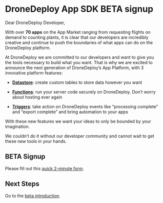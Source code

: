 # DroneDeploy App SDK BETA signup

Dear DroneDeploy Developer,

With over **70 apps** on the App Market ranging from requesting flights on demand to counting plants, it is clear that our developers are incredibly creative and continue to push the boundaries of what apps can do on the DroneDeploy platform.


At DroneDeploy we are committed to our developers and want to give you the tools necessary to build what you want. That is why we are excited to announce the next generation of DroneDeploy’s App Platform, with 3 innovative platform features: 

* [**Datastore**](datastore.md): create custom tables to store data however you want

* [**Functions**](functions.md): run your server code securely on DroneDeploy. Don’t worry about hosting ever again

* [**Triggers**](triggers.md): take action on DroneDeploy events like “processing complete” and “export complete” and bring automation to your apps


With these new features we want your ideas to only be bounded by your imagination.

We couldn’t do it without our developer community and cannot wait to get these new tools in your hands.

## BETA Signup

Please fill out this [quick 2-minute form](https://goo.gl/forms/p8PiAzxO15pdbyQB2).

## Next Steps

Go to the [beta introduction](introduction.md).